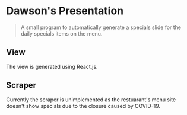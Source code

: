
# Dawson's Presentation

>A small program to automatically generate a specials slide for the daily specials items on the menu.

## View
The view is generated using React.js. 

## Scraper
Currently the scraper is unimplemented as the restuarant's menu site doesn't show specials due to the closure caused by COVID-19.